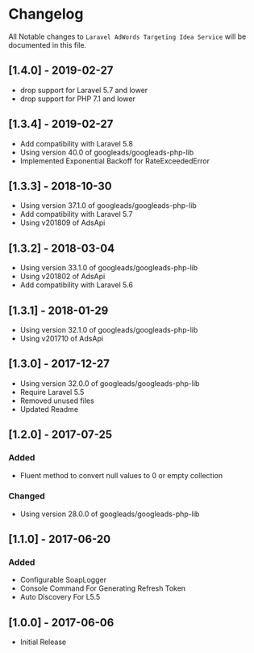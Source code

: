 # Changelog

All Notable changes to `Laravel AdWords Targeting Idea Service` will be documented in this file.

## [1.4.0] - 2019-02-27
- drop support for Laravel 5.7 and lower
- drop support for PHP 7.1 and lower

## [1.3.4] - 2019-02-27
- Add compatibility with Laravel 5.8
- Using version 40.0 of googleads/googleads-php-lib
- Implemented Exponential Backoff for RateExceededError

## [1.3.3] - 2018-10-30
- Using version 37.1.0 of googleads/googleads-php-lib
- Add compatibility with Laravel 5.7
- Using v201809 of AdsApi

## [1.3.2] - 2018-03-04
- Using version 33.1.0 of googleads/googleads-php-lib
- Using v201802 of AdsApi
- Add compatibility with Laravel 5.6

## [1.3.1] - 2018-01-29
- Using version 32.1.0 of googleads/googleads-php-lib
- Using v201710 of AdsApi

## [1.3.0] - 2017-12-27
- Using version 32.0.0 of googleads/googleads-php-lib
- Require Laravel 5.5
- Removed unused files
- Updated Readme


## [1.2.0] - 2017-07-25
### Added
- Fluent method to convert null values to 0 or empty collection
### Changed
- Using version 28.0.0 of googleads/googleads-php-lib

## [1.1.0] - 2017-06-20
### Added
- Configurable SoapLogger
- Console Command For Generating Refresh Token
- Auto Discovery For L5.5

## [1.0.0] - 2017-06-06
- Initial Release
